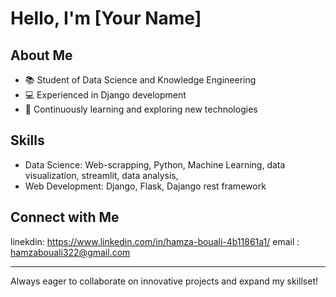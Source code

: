 # Hello, I'm [Your Name]

## About Me
- 📚 Student of Data Science and Knowledge Engineering
- 💻 Experienced in Django development
- 🌱 Continuously learning and exploring new technologies

## Skills
- Data Science: Web-scrapping, Python, Machine Learning, data visualization, streamlit, data analysis,
- Web Development: Django, Flask, Dajango rest framework



## Connect with Me
linekdin: https://www.linkedin.com/in/hamza-bouali-4b11861a1/
email   : hamzabouali322@gmail.com

---
Always eager to collaborate on innovative projects and expand my skillset!

<!---
Hamza-Bouali/Hamza-Bouali is a ✨ special ✨ repository because its `README.md` (this file) appears on your GitHub profile.
You can click the Preview link to take a look at your changes.
--->
